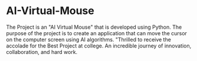 # AI-Virtual-Mouse
The Project is an "AI Virtual Mouse" that is developed using Python. The purpose of the project is to create an application that can move the cursor on the computer screen using AI algorithms. "Thrilled to receive the accolade for the Best Project at college. An incredible journey of innovation, collaboration, and hard work.
